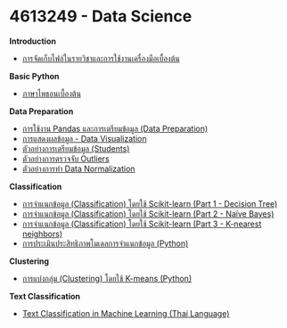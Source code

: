 # 4613249 - Data Science

**Introduction**
* [การจัดเก็บไฟล์ในรายวิชาและการใช้งานเครื่องมือเบื้องต้น](01_Intro.md)

**Basic Python**
* [ภาษาไพธอนเบื้องต้น](02_BasicPython.md)

**Data Preparation**
* [การใช้งาน Pandas และการเตรียมข้อมูล (Data Preparation)](03_Pandas.md)
* [การแสดงผลข้อมูล - Data Visualization](04_DataVisualization.md)
* [ตัวอย่างการเตรียมข้อมูล (Students)](05_DataPrepExample.md)
* [ตัวอย่างการตรวจจับ Outliers](05_Outlier.md)
* [ตัวอย่างการทำ Data Normalization](05_Normalization.md)

**Classification**
* [การจำแนกข้อมูล (Classification) โดยใช้ Scikit-learn (Part 1 - Decision Tree)](06_Classification_DT.md)
* [การจำแนกข้อมูล (Classification) โดยใช้ Scikit-learn (Part 2 - Naïve Bayes)](07_Classifiaction_NB.md)
* [การจำแนกข้อมูล (Classification) โดยใช้ Scikit-learn (Part 3 - K-nearest neighbors)](08_Classifiaction_Knn.md)
* [การประเมินประสิทธิภาพโมเดลการจำแนกข้อมูล (Python)](09_Model_Evaluation.md)


**Clustering**
* [การแบ่งกลุ่ม (Clustering) โดยใช้ K-means (Python)](10_kmean.md)


**Text Classification**
* [Text Classification in Machine Learning (Thai Language)](11_nlp_text_classification.md)

